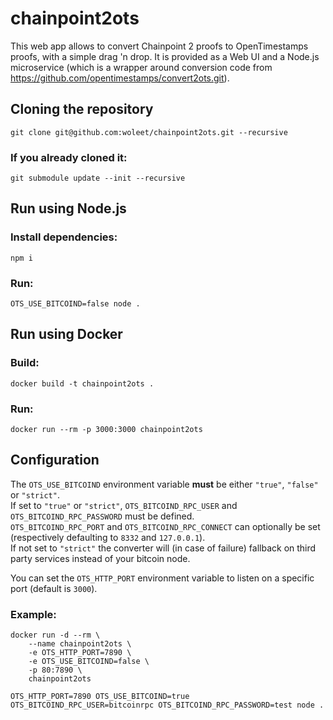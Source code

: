 # chainpoint2ots

This web app allows to convert Chainpoint 2 proofs to OpenTimestamps proofs, with a simple drag 'n drop.
It is provided as a Web UI and a Node.js microservice (which is a wrapper around conversion code from https://github.com/opentimestamps/convert2ots.git).

## Cloning the repository

    git clone git@github.com:woleet/chainpoint2ots.git --recursive

### If you already cloned it:
    git submodule update --init --recursive

## Run using Node.js

### Install dependencies:
    npm i

### Run:
    OTS_USE_BITCOIND=false node .

## Run using Docker

### Build:
    docker build -t chainpoint2ots .

### Run:
    docker run --rm -p 3000:3000 chainpoint2ots

## Configuration

The `OTS_USE_BITCOIND` environment variable **must** be either `"true"`, `"false"` or `"strict"`.
<br>If set to `"true"` or `"strict"`, `OTS_BITCOIND_RPC_USER` and `OTS_BITCOIND_RPC_PASSWORD` must be defined.
<br>`OTS_BITCOIND_RPC_PORT` and `OTS_BITCOIND_RPC_CONNECT` can optionally be set (respectively defaulting to `8332` and `127.0.0.1`).
<br>If not set to `"strict"` the converter will (in case of failure) fallback on third party services instead of your bitcoin node.

You can set the `OTS_HTTP_PORT` environment variable to listen on a specific port (default is `3000`).

### Example:

```
docker run -d --rm \
    --name chainpoint2ots \
    -e OTS_HTTP_PORT=7890 \
    -e OTS_USE_BITCOIND=false \
    -p 80:7890 \
    chainpoint2ots
```

```
OTS_HTTP_PORT=7890 OTS_USE_BITCOIND=true OTS_BITCOIND_RPC_USER=bitcoinrpc OTS_BITCOIND_RPC_PASSWORD=test node .
```
